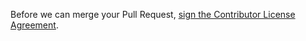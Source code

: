 Before we can merge your Pull Request, <a href="https://www.clahub.com/agreements/john-kurkowski/tldextract4scala">sign the Contributor License Agreement</a>.
